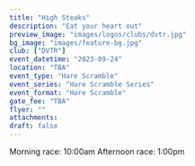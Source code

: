 ```yaml
---
title: "High Steaks"
description: "Eat your heart out"
preview_image: "images/logos/clubs/dvtr.jpg"
bg_image: "images/feature-bg.jpg"
club: ["DVTR"]
event_datetime: "2023-09-24"
location: "TBA"
event_type: "Hare Scramble"
event_series: "Hare Scramble Series"
event_format: "Hare Scramble"
gate_fee: "TBA"
flyer: ""
attachments:
draft: false
---
```


Morning race: 10:00am
Afternoon race: 1:00pm